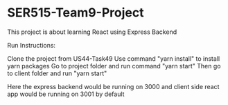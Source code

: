 # SER515-Team9-Project
This project is about learning React using Express Backend

Run Instructions:

Clone the project from US44-Task49 Use command "yarn install" to install yarn packages Go to project folder and run command "yarn start" Then go to client folder and run "yarn start"

Here the express backend would be running on 3000 and client side react app would be running on 3001 by default